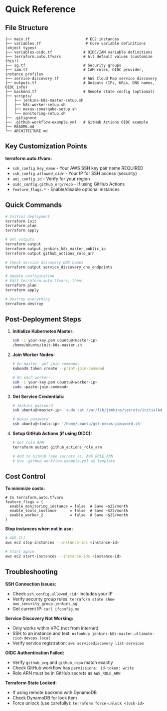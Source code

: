 # Quick Reference

## File Structure
```
├── main.tf                         # EC2 instances
├── variables.tf                    # Core variable definitions (object types)
├── variables-oidc.tf              # OIDC/IAM variable definitions
├── terraform.auto.tfvars          # All default values (customize this!)
├── sg.tf                          # Security groups
├── iam.tf                         # IAM roles, OIDC provider, instance profiles
├── service-discovery.tf           # AWS Cloud Map service discovery
├── outputs.tf                     # Outputs (IPs, URLs, DNS names, OIDC info)
├── backend.tf                     # Remote state config (optional)
├── scripts/
│   ├── jenkins-k8s-master-setup.sh
│   ├── k8s-worker-setup.sh
│   ├── nexus-sonarqube-setup.sh
│   └── monitoring-setup.sh
├── .gitignore
├── .github-workflow-example.yml   # GitHub Actions OIDC example
├── README.md
└── ARCHITECTURE.md
```

## Key Customization Points

**terraform.auto.tfvars:**
- `ssh_config.key_name` - Your AWS SSH key pair name REQUIRED
- `ssh_config.allowed_cidr` - Your IP for SSH access (security)
- `ami_config.id` - Verify for your region
- `oidc_config.github_org/repo` - If using GitHub Actions
- `feature_flags.*` - Enable/disable optional instances

## Quick Commands

```bash
# Initial deployment
terraform init
terraform plan
terraform apply

# Get outputs
terraform output
terraform output jenkins_k8s_master_public_ip
terraform output github_actions_role_arn

# Check service discovery DNS names
terraform output service_discovery_dns_endpoints

# Update configuration
# Edit terraform.auto.tfvars, then:
terraform plan
terraform apply

# Destroy everything
terraform destroy
```

## Post-Deployment Steps

1. **Initialize Kubernetes Master:**
   ```bash
   ssh -i your-key.pem ubuntu@<master-ip>
   /home/ubuntu/init-k8s-master.sh
   ```

2. **Join Worker Nodes:**
   ```bash
   # On master, get join command:
   kubeadm token create --print-join-command
   
   # On each worker:
   ssh -i your-key.pem ubuntu@<worker-ip>
   sudo <paste-join-command>
   ```

3. **Get Service Credentials:**
   ```bash
   # Jenkins password
   ssh ubuntu@<master-ip> 'sudo cat /var/lib/jenkins/secrets/initialAdminPassword'
   
   # Nexus password
   ssh ubuntu@<tools-ip> '/home/ubuntu/get-nexus-password.sh'
   ```

4. **Setup GitHub Actions (if using OIDC):**
   ```bash
   # Get role ARN
   terraform output github_actions_role_arn
   
   # Add to GitHub repo secrets as: AWS_ROLE_ARN
   # Use .github-workflow-example.yml as template
   ```

## Cost Control

**To minimize costs:**
```hcl
# In terraform.auto.tfvars
feature_flags = {
  enable_monitoring_instance = false  # Save ~$25/month
  enable_tools_instance      = false  # Save ~$25/month
  enable_worker_2            = false  # Save ~$25/month
}
```

**Stop instances when not in use:**
```bash
# AWS CLI
aws ec2 stop-instances --instance-ids <instance-id>

# Start again
aws ec2 start-instances --instance-ids <instance-id>
```

## Troubleshooting

**SSH Connection Issues:**
- Check `ssh_config.allowed_cidr` includes your IP
- Verify security group rules: `terraform state show aws_security_group.jenkins_sg`
- Get current IP: `curl ifconfig.me`

**Service Discovery Not Working:**
- Only works within VPC (not from internet)
- SSH to an instance and test: `nslookup jenkins-k8s-master.ultimate-cicd-devops.local`
- Verify service registration: `aws servicediscovery list-services`

**OIDC Authentication Failed:**
- Verify `github_org` and `github_repo` match exactly
- Check GitHub workflow has `permissions: id-token: write`
- Role ARN must be in GitHub secrets as `AWS_ROLE_ARN`

**Terraform State Locked:**
- If using remote backend with DynamoDB
- Check DynamoDB for lock item
- Force unlock (use carefully): `terraform force-unlock <lock-id>`
